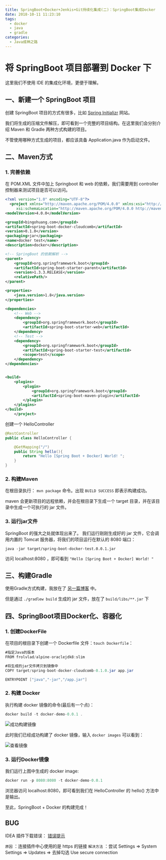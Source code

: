 ```yaml
---
title: SpringBoot+Docker+Jenkis+Git持续化集成(二)：SpringBoot集成Docker
date: 2018-10-11 11:23:10
tags: 
  - docker
  - java
  - gradle
categories:
  - Java成神之路
---
```

# 将 SpringBoot 项目部署到 Docker 下

这里我们不使用 IDE 的集成化环境，更便于理解。

## 一、新建一个 SpringBoot 项目

创建 SpringBoot 项目的方式有很多，比如 [Spring Initializr](https://start.spring.io/) 网站。

我们将生成的压缩文件解压，即可看到一个完整的项目结构。在这里我们会分别介绍 Maven 和 Gradle 两种方式构建的项目。

不管使用哪种方式生成的项目，都应该具备 Application.java 作为启动文件。

## 二、Maven方式

### 1. 完善依赖

在 POM.XML 文件中加上 Springboot 和 web 的依赖，我们需要用到 controller 控制器来测试项目是否可以访问。

```xml
<?xml version="1.0" encoding="UTF-8"?>
  <project xmlns="http://maven.apache.org/POM/4.0.0" xmlns:xsi="http://www.w3.org/2001/XMLSchema-instance"
     xsi:schemaLocation="http://maven.apache.org/POM/4.0.0 http://maven.apache.org/xsd/maven-4.0.0.xsd">
<modelVersion>4.0.0</modelVersion>

<groupId>bingohuang.com</groupId>
<artifactId>spring-boot-docker-cloudcomb</artifactId>
<version>0.1.0</version>
<packaging>jar</packaging>
<name>docker test</name>
<description>docker</description>

<!-- SpringBoot 的依赖解析 -->
<parent>
    <groupId>org.springframework.boot</groupId>
    <artifactId>spring-boot-starter-parent</artifactId>
    <version>1.3.3.RELEASE</version>
    <relativePath/>
</parent>

<properties>
    <java.version>1.8</java.version>
</properties>

<dependencies>
    <!-- Web -->
    <dependency>
        <groupId>org.springframework.boot</groupId>
        <artifactId>spring-boot-starter-web</artifactId>
    </dependency>
    <!-- Test -->
    <dependency>
        <groupId>org.springframework.boot</groupId>
        <artifactId>spring-boot-starter-test</artifactId>
        <scope>test</scope>
    </dependency>
</dependencies>


<build>
    <plugins>
        <plugin>
            <groupId>org.springframework.boot</groupId>
            <artifactId>spring-boot-maven-plugin</artifactId>
        </plugin>
    </plugins>
</build>
    </project>
```

创建一个 HelloController

```java
@RestController
public class HelloController {

    @GetMapping("/")
    public String hello(){
        return "Hello [Spring Boot + Docker] World! ";
    }
}
```

### 2. 构建Maven

在根目录执行： `mvn package` 命令。出现 `BUILD SUCCESS` 即表示构建成功。

maven 会更新项目的远程依赖，并会在根目录下生成一个 target 目录，并在该目录中生成一个可执行的 jar 文件。

### 3. 运行jar文件

SpringBoot 的强大之处就体现出来了。
我们运行刚刚生成好的 jar 文件，它会调用内置的 Tomcat 服务器，将我们的项目运行在默认的 8080 端口：

```shell
java -jar target/spring-boot-docker-test.0.0.1.jar
```

访问 localhost:8080 ，即可看到 `"Hello [Spring Boot + Docker] World! "`

## 三、构建Gradle

使用Gradle方式构建，我放在了 [另一篇博客](./SpringBoot/1.用Gradle构建SpringBoot项目.md) 中。

但是通过 `./gradlew build` 生成的 jar 文件，放在了 `build/libs/**.jar` 下

## 四、SpringBoot项目Docker化、容器化

### 1. 创建DockerFile

在项目的根目录下创建一个 Dockerfile 文件：`touch Dockerfile`：

```java
#指定Java的版本
FROM frolvlad/alpine-oraclejdk8:slim

#将生成的jar文件拷贝到镜像中
COPY target/spring-boot-docker-cloudcomb-0.1.0.jar app.jar

ENTRYPOINT ["java","-jar","/app.jar"]
```

### 2. 构建 Docker

执行构建 docker 镜像的命令(最后有一个点)：

```java
docker build -t docker-demo-0.0.1 .
```

![成功构建镜像](https://upload-images.jianshu.io/upload_images/13603359-cd9cfb6dc094c8aa.png)

此时我们已经成功构建了 docker 镜像，输入 `docker images` 可以看到：

![查看镜像](https://upload-images.jianshu.io/upload_images/13603359-6a5022ef8e99b201.png)

### 3. 运行Docker镜像

我们运行上图中生成的 docker image:

```java
docker run -p 8080:8080 -t docker-demo-0.0.1
```

浏览器访问 localhost:8080，即可看到我们在 HelloController 的 hello() 方法中是输出。

至此，SpringBoot + Docker 的构建完成！

## BUG

IDEA 插件下载错误：
[错误提示](http://ouip1glzq.bkt.clouddn.com/blog/20180802092006.png)

`原因` ：连接插件中心使用的是 https 的链接
`解决方法` ：尝试 Settings => System Settings => Updates => 去掉勾选 Use secure connection